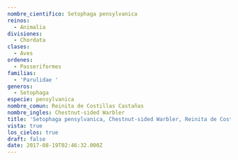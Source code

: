 ```yaml
---
nombre_cientifico: Setophaga pensylvanica
reinos:
  - Animalia
divisiones:
  - Chordata
clases:
  - Aves
ordenes:
  - Passeriformes
familias:
  - 'Parulidae '
generos:
  - Setophaga
especie: pensylvanica
nombre_comun: Reinita de Costillas Castañas
nombre_ingles: Chestnut-sided Warbler
title: 'Setophaga pensylvanica, Chestnut-sided Warbler, Reinita de Costillas Castañas'
vista: true
los_cielos: true
draft: false
date: 2017-08-19T02:46:32.000Z
---
```


